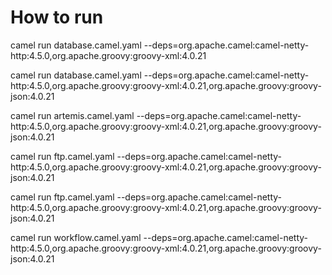 # How to run
camel run database.camel.yaml  --deps=org.apache.camel:camel-netty-http:4.5.0,org.apache.groovy:groovy-xml:4.0.21

camel run database.camel.yaml  --deps=org.apache.camel:camel-netty-http:4.5.0,org.apache.groovy:groovy-xml:4.0.21,org.apache.groovy:groovy-json:4.0.21

camel run artemis.camel.yaml  --deps=org.apache.camel:camel-netty-http:4.5.0,org.apache.groovy:groovy-xml:4.0.21,org.apache.groovy:groovy-json:4.0.21

camel run ftp.camel.yaml  --deps=org.apache.camel:camel-netty-http:4.5.0,org.apache.groovy:groovy-xml:4.0.21,org.apache.groovy:groovy-json:4.0.21

camel run ftp.camel.yaml  --deps=org.apache.camel:camel-netty-http:4.5.0,org.apache.groovy:groovy-xml:4.0.21,org.apache.groovy:groovy-json:4.0.21

camel run workflow.camel.yaml  --deps=org.apache.camel:camel-netty-http:4.5.0,org.apache.groovy:groovy-xml:4.0.21,org.apache.groovy:groovy-json:4.0.21
